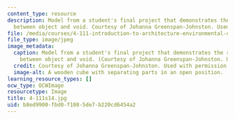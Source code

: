 ```yaml
---
content_type: resource
description: Model from a student's final project that demonstrates the relationship
  between object and void. Courtesy of Johanna Greenspan-Johnston. Used with permission.
file: /media/courses/4-111-introduction-to-architecture-environmental-design-spring-2014/b8ed9900fbd0f1085de7b220cd6454a2_4-111s14.jpg
file_type: image/jpeg
image_metadata:
  caption: Model from a student's final project that demonstrates the relationship
    between object and void. (Courtesy of Johanna Greenspan-Johnston. Used with permission.)
  credit: Courtesy of Johanna Greenspan-Johnston. Used with permission.
  image-alt: A wooden cube with separating parts in an open position.
learning_resource_types: []
ocw_type: OCWImage
resourcetype: Image
title: 4-111s14.jpg
uid: b8ed9900-fbd0-f108-5de7-b220cd6454a2
---
```

